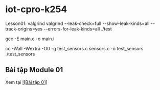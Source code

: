# iot-cpro-k254

Lesson01:
valgrind
valgrind --leak-check=full --show-leak-kinds=all --track-origins=yes --errors-for-leak-kinds=all ./test


gcc -E main.c -o main.i

cc -Wall -Wextra -O0 -g test_sensors.c sensors.c -o test_sensors
./test_sensors

## Bài tập Module 01
Xem tại
[![Bài tập 01]](https://github.com/phuongtnd1994/iot-cpro-k254/tree/OnTap01/OnTap01/BaiTap01/)